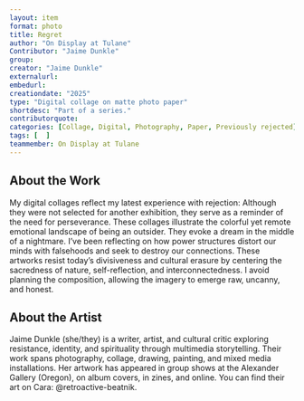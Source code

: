 ```yaml
---
layout: item
format: photo
title: Regret
author: "On Display at Tulane"
Contributor: "Jaime Dunkle"
group: 
creator: "Jaime Dunkle"
externalurl: 
embedurl: 
creationdate: "2025"
type: "Digital collage on matte photo paper"
shortdesc: "Part of a series."
contributorquote: 
categories: [Collage, Digital, Photography, Paper, Previously rejected]
tags: [  ]
teammember: On Display at Tulane
---
```


## About the Work

My digital collages reflect my latest experience with rejection: Although they were not selected for another exhibition, they serve as a reminder of the need for perseverance. These collages illustrate the colorful yet remote emotional landscape of being an outsider. They evoke a dream in the middle of a nightmare. I’ve been reflecting on how power structures distort our minds with falsehoods and seek to destroy our connections. These artworks resist today’s divisiveness and cultural erasure by centering the sacredness of nature, self-reflection, and interconnectedness. I avoid planning the composition, allowing the imagery to emerge raw, uncanny, and honest.

## About the Artist

Jaime Dunkle (she/they) is a writer, artist, and cultural critic exploring resistance, identity, and spirituality through multimedia storytelling. Their work spans photography, collage, drawing, painting, and mixed media installations. Her artwork has appeared in group shows at the Alexander Gallery (Oregon), on album covers, in zines, and online. You can find their art on Cara: @retroactive-beatnik.

